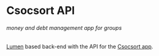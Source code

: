 # Csocsort API
###### money and debt management app for groups



[Lumen](https://lumen.laravel.com/) based back-end with the API for the [Csocsort app](https://github.com/machiato32/csocsort_szamla).
